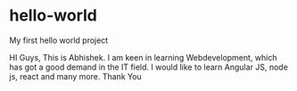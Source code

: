 # hello-world
My first hello world project

HI Guys, This is Abhishek. I am keen in learning Webdevelopment, which has got a good demand in the IT field. I would like to learn Angular JS, node js, react and many more. Thank You
